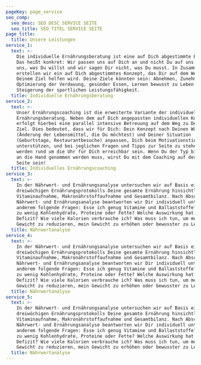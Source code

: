 ```yaml
---
pageKey: page_service
seo_comp:
  seo_desc: SEO DESC SERVICE SEITE
  seo_title: SEO TITEL SERVICE SEITE
page_title:
  title: Unsere Leistungen
service_1:
  text: >-
    Die individuelle Ernährungsberatung ist eine auf Dich abgestimmte Beratung.
    Das heißt konkret: Wir passen uns auf Dich an und nicht Du auf uns. Du sagst
    uns, was Du willst und wir sagen Dir nicht, was Du musst. In Zusammenarbeit
    erstellen wir ein auf Dich abgestimmtes Konzept, das Dir auf dem Weg zu
    Deinem Ziel helfen wird. Deine Ziele könnten sein: Abnehmen, Zunehmen,
    Optimierung der Verdauung, gesünder Essen, Lernen bewusst zu Leben oder
    Steigerung der sportlichen Leistungsfähigkeit. 
  title: Individuelle Ernährungsberatung
service_2:
  text: >-
    Unser Ernährungscoaching ist die erweiterte Variante der individuellen
    Ernährungsberatung. Neben dem auf Dich angepassten individuellen Konzept
    erfolgt hierbei eine parallel intensive Betreuung auf dem Weg zu Deinem
    Ziel. Dies bedeutet, dass wir für Dich: Dein Konzept nach Deinen Wünschen
    (Änderung der Lebensmittel, die Du möchtest) und Deiner Situation
    (Geburtstage, Restaurantbesuche) anpassen, Dich beim Motivationstief
    unterstützen, und bei jeglichen Fragen und Tipps zur Seite zu stehen. Wir
    werden rund um die Uhr für Dich erreichbar sein. Wenn Du der Typ bist, der
    an die Hand genommen werden muss, wirst Du mit dem Coaching auf der sicheren
    Seite sein!
  title: Individuelles Ernährungscoaching
service_3:
  text: >-
    In der Nährwert- und Ernährungsanalyse untersuchen wir auf Basis eines
    dreiwöchigen Ernährungsprotokolls Deine gesamte Ernährung hinsichtlich der
    Vitaminaufnahme, Makronährstoffaufnahme und Gesamtbilanz. Nach Abschluss der
    Nährwert- und Ernährungsanalyse beantworten wir Dir individuell unter
    anderem folgende Fragen: Esse ich genug Vitamine und Ballaststoffe? Esse ich
    zu wenig Kohlenhydrate, Proteine oder Fette? Welche Auswirkung hat ein
    Defizit? Wie viele Kalorien verbrauche ich? Was muss ich tun, um mein
    Gewicht zu reduzieren, mein Gewicht zu erhöhen oder bewusster zu Leben?
  title: Nährwertanalyse
service_4:
  text: >-
    In der Nährwert- und Ernährungsanalyse untersuchen wir auf Basis eines
    dreiwöchigen Ernährungsprotokolls Deine gesamte Ernährung hinsichtlich der
    Vitaminaufnahme, Makronährstoffaufnahme und Gesamtbilanz. Nach Abschluss der
    Nährwert- und Ernährungsanalyse beantworten wir Dir individuell unter
    anderem folgende Fragen: Esse ich genug Vitamine und Ballaststoffe? Esse ich
    zu wenig Kohlenhydrate, Proteine oder Fette? Welche Auswirkung hat ein
    Defizit? Wie viele Kalorien verbrauche ich? Was muss ich tun, um mein
    Gewicht zu reduzieren, mein Gewicht zu erhöhen oder bewusster zu Leben?
  title: Nährwertanalyse
service_5:
  text: >-
    In der Nährwert- und Ernährungsanalyse untersuchen wir auf Basis eines
    dreiwöchigen Ernährungsprotokolls Deine gesamte Ernährung hinsichtlich der
    Vitaminaufnahme, Makronährstoffaufnahme und Gesamtbilanz. Nach Abschluss der
    Nährwert- und Ernährungsanalyse beantworten wir Dir individuell unter
    anderem folgende Fragen: Esse ich genug Vitamine und Ballaststoffe? Esse ich
    zu wenig Kohlenhydrate, Proteine oder Fette? Welche Auswirkung hat ein
    Defizit? Wie viele Kalorien verbrauche ich? Was muss ich tun, um mein
    Gewicht zu reduzieren, mein Gewicht zu erhöhen oder bewusster zu Leben?
  title: Nährwertanalyse
---
```


